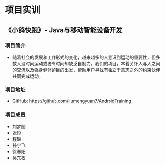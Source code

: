﻿# 项目实训 
## 《小鸽快跑》- Java与移动智能设备开发
### 项目简介
* 随着社会的发展和工作形式的变化，越来越多的人意识到运动的重要性，但多数人没时间运动或者有时间却缺乏自制力。我们的项目，本着关怀人与人之间的交流以及强身健体的目的出发，帮助用户寻找有独立于意志之外的约束伙伴共同完成运动。
### 项目地址
* GitHub: https://github.com/liumengyuan7/AndroidTraining
### 项目成员
* 刘梦圆
* 张彤
* 程璐
* 孙宇飞
* 徐春阳
* 吴东枚
